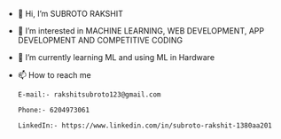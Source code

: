 - 👋 Hi, I’m SUBROTO RAKSHIT

- 👀 I’m interested in MACHINE LEARNING, WEB DEVELOPMENT, APP DEVELOPMENT AND COMPETITIVE CODING

- 🌱 I’m currently learning ML and using ML in Hardware

- 📫 How to reach me 

      E-mail:- rakshitsubroto123@gmail.com

      Phone:- 6204973061

      LinkedIn:- https://www.linkedin.com/in/subroto-rakshit-1380aa201

<!---
rakshitsubroto123/rakshitsubroto123 is a ✨ special ✨ repository because its `README.md` (this file) appears on your GitHub profile.
You can click the Preview link to take a look at your changes.
--->
